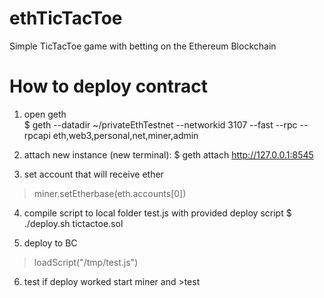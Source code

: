 # ethTicTacToe
Simple TicTacToe game with betting on the Ethereum Blockchain

# How to deploy contract
1. open geth    
$ geth --datadir ~/privateEthTestnet --networkid 3107 --fast --rpc --rpcapi eth,web3,personal,net,miner,admin

2. attach new instance (new terminal):
$ geth attach http://127.0.0.1:8545

3. set account that will receive ether
> miner.setEtherbase(eth.accounts[0])

4.  compile script to local folder test.js with provided deploy script
$ ./deploy.sh tictactoe.sol


5. deploy to BC
> loadScript("/tmp/test.js")

6. test if deploy worked
start miner and >test
